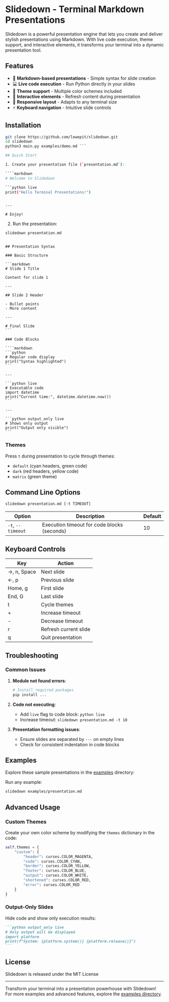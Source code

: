 # Slidedown - Terminal Markdown Presentations

Slidedown is a powerful presentation engine that lets you create and deliver stylish presentations using Markdown. With live code execution, theme support, and interactive elements, it transforms your terminal into a dynamic presentation tool.

## Features

- 🚀 **Markdown-based presentations** - Simple syntax for slide creation
- 💻 **Live code execution** - Run Python directly in your slides
- 🎨 **Theme support** - Multiple color schemes included
- 🔄 **Interactive elements** - Refresh content during presentation
- 📱 **Responsive layout** - Adapts to any terminal size
- ⚡ **Keyboard navigation** - Intuitive slide controls

## Installation

```bash
git clone https://github.com/lewepit/slidedown.git
cd slidedown
python3 main.py examples/demo.md ```

## Quick Start

1. Create your presentation file (`presentation.md`):

````markdown
# Welcome to Slidedown

```python live
print("Hello Terminal Presentations!")
```
````

---

# Enjoy!

````
2. Run the presentation:
```bash
slidedown presentation.md
```
````

## Presentation Syntax

### Basic Structure

```markdown
# Slide 1 Title

Content for slide 1

---

## Slide 2 Header

- Bullet points
- More content

---

# Final Slide
```

### Code Blocks

````markdown
```python
# Regular code display
print("Syntax highlighted")
```

---

```python live
# Executable code
import datetime
print("Current time:", datetime.datetime.now())
```

---

```python output_only live
# Shows only output
print("Output only visible")
```
````

### Themes

Press `t` during presentation to cycle through themes:

- `default` (cyan headers, green code)
- `dark` (red headers, yellow code)
- `matrix` (green theme)

## Command Line Options

```bash
slidedown presentation.md [-t TIMEOUT]
```

| Option            | Description                                 | Default |
| ----------------- | ------------------------------------------- | ------- |
| `-t`, `--timeout` | Execution timeout for code blocks (seconds) | 10      |

## Keyboard Controls

| Key         | Action                |
| ----------- | --------------------- |
| →, n, Space | Next slide            |
| ←, p        | Previous slide        |
| Home, g     | First slide           |
| End, G      | Last slide            |
| t           | Cycle themes          |
| +           | Increase timeout      |
| -           | Decrease timeout      |
| r           | Refresh current slide |
| q           | Quit presentation     |

## Troubleshooting

### Common Issues

1. **Module not found errors**:

   ```bash
   # Install required packages
   pip install ...
   ```

2. **Code not executing**:

   - Add `live` flag to code block: `python live`
   - Increase timeout: `slidedown presentation.md -t 10`

3. **Presentation formatting issues**:
   - Ensure slides are separated by `---` on empty lines
   - Check for consistent indentation in code blocks

## Examples

Explore these sample presentations in the [examples](https://github.com/lewepit/slidedown/tree/main/examples) directory:

Run any example:

```bash
slidedown examples/presentation.md
```

## Advanced Usage

### Custom Themes

Create your own color scheme by modifying the `themes` dictionary in the code:

```python
self.themes = {
    "custom": {
        "header": curses.COLOR_MAGENTA,
        "code": curses.COLOR_CYAN,
        "border": curses.COLOR_YELLOW,
        "footer": curses.COLOR_BLUE,
        "output": curses.COLOR_WHITE,
        "shortened": curses.COLOR_RED,
        "error": curses.COLOR_RED
    }
}
```

### Output-Only Slides

Hide code and show only execution results:

````markdown
```python output_only live
# Only output will be displayed
import platform
print(f"System: {platform.system()} {platform.release()}")
```
````

## License

Slidedown is released under the MIT License

---

Transform your terminal into a presentation powerhouse with Slidedown! For more examples and advanced features, explore the [examples directory](https://github.com/lewepit/slidedown/tree/main/examples).
